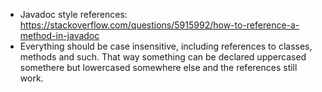 * Javadoc style references: https://stackoverflow.com/questions/5915992/how-to-reference-a-method-in-javadoc
* Everything should be case insensitive, including references to classes, methods and such. That way something can be
  declared uppercased somethere but lowercased somewhere else and the references still work.
